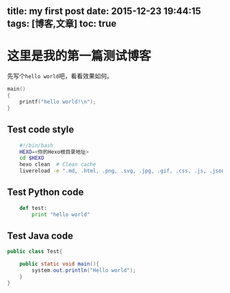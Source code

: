 title: my first post
date: 2015-12-23 19:44:15
tags: [博客,文章]
toc: true
---

# 这里是我的第一篇测试博客

先写个`hello world`吧，看看效果如何。

``` cpp
main()
{
	printf("hello world!\n");
}
```

## Test code style

``` bash
	#!/bin/bash
	HEXO=<你的Hexo根目录地址>
	cd $HEXO
	hexo clean  # Clean cache
	livereload -e ".md, .html, .png, .svg, .jpg, .gif, .css, .js, .json" | hexo server --debug
```

## Test Python code

``` python
	def test:
		print "hello world"
```

## Test Java code

``` java
public class Test{

	public static void main(){
		system.out.println("Hello world");
	}
}
```